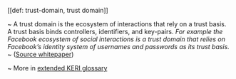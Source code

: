 [[def: trust-domain, trust domain]]

~ A trust domain is the ecosystem of interactions that rely on a trust basis. A trust basis binds controllers, identifiers, and key-pairs. _For example the Facebook ecosystem of social interactions is a trust domain that relies on Facebook’s identity system of usernames and passwords as its trust basis._  
~ ([Source whitepaper](https://github.com/SmithSamuelM/Papers/blob/master/whitepapers/KERI_WP_2.x.web.pdf))

~ More in <a href="https://weboftrust.github.io/WOT-terms/docs/glossary/trust-domain">extended KERI glossary</a>
